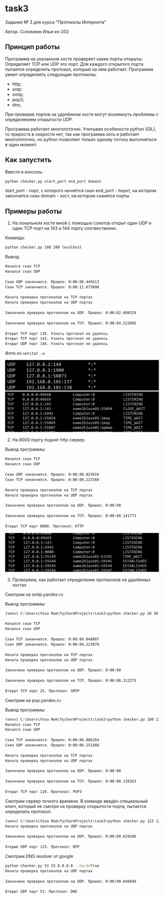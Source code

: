 # task3

Задание № 3 для курса "Протоколы Интернета"

Автор: Соломеин Илья кн-202

## Принцип работы

Программа на указанном хосте проверяет какие порты открыты. 
Определяет TCP или UDP это порт. 
Для каждого открытого порта пытается определить протокол, который на нём работает. 
Программа умеет определяеть следующие протоколы:
* http;
* sntp:
* smtp;
* pop3;
* dns;

При проверке портов на удалённом хосте могут возникнуть проблемы с определением открытости UDP. 

Программа работает многопоточно. Учитывая особености python (GIL), то прироста в скорости нет, так как
программа хоть и работает многопоточно, но python позволяет только одному потоку выполняться в один момент. 

## Как запустить

Ввести в консоль:
```bash
python checker.py start_port end_port domain
```
start_port - порт, с которого начнётся скан
end_port - порнт, на котором закончится скан
domain - хост, на котором сканятся порты

## Примеры работы

1. На локальном хосте мной с помощью сокетов открыт один UDP и один TCP порт на 143 и 144 порту соотвественно.

Команда:
```bash
python checker.py 100 200 localhost
```

Вывод:
```bash
Начался скан TCP
Начался скан UDP

Скан UDP закончился. Прошло: 0:00:00.445613
Скан TCP закончился. Прошло: 0:00:11.673898

Начата проверка протоколов на TCP портах
Начата проверка протоколов на UDP портах

Закончена проверка протоколов на UDP. Прошло: 0:00:02.009329

Закончена проверка протоколов на TCP. Прошло: 0:00:04.522605

Открыт TCP порт 135. Узнать протокол не удалось
Открыт TCP порт 143. Узнать протокол не удалось
Открыт UDP порт 144. Узнать протокол не удалось
```

Фото из ```netstat -a```

![UDP](./images/udp.png)
![TCP](./images/tcp.png)

2. На 8000 порту поднят http сервер. 

Вывод программы:
```bash
Начался скан TCP
Начался скан UDP

Скан UDP закончился. Прошло: 0:00:00.023016
Скан TCP закончился. Прошло: 0:00:00.223160

Начата проверка протоколов на TCP портах
Начата проверка протоколов на UDP портах

Закончена проверка протоколов на UDP. Прошло: 0:00:00

Закончена проверка протоколов на TCP. Прошло: 0:00:00.141773

Открыт TCP порт 8000. Протокол: HTTP
```

![HTTP](/images/http.png)

3. Проверяем, как работает определение протоколов на удалённых хостах

Смотрим на smtp.yandex.ru

Вывод программы:
```bash
(venv) C:\Users\Yosa Rem\PycharmProjects\task3>python checker.py 10 30 smtp.yandex.ru

Начался скан TCP
Начался скан UDP

Скан TCP закончился. Прошло: 0:00:04.048807
Скан UDP закончился. Прошло: 0:00:04.223979

Начата проверка протоколов на TCP портах
Начата проверка протоколов на UDP портах

Закончена проверка протоколов на UDP. Прошло: 0:00:00

Закончена проверка протоколов на TCP. Прошло: 0:00:00.312275

Открыт TCP порт 25. Протокол: SMTP
```

Смотрим на pop.yandex.ru

Вывод программы:
```bash
(venv) C:\Users\Yosa Rem\PycharmProjects\task3>python checker.py 100 130 pop.yandex.ru
Начался скан TCP
Начался скан UDP

Скан TCP закончился. Прошло: 0:00:06.086284
Скан UDP закончился. Прошло: 0:00:06.251488

Начата проверка протоколов на TCP портах
Начата проверка протоколов на UDP портах

Закончена проверка протоколов на UDP. Прошло: 0:00:00

Закончена проверка протоколов на TCP. Прошло: 0:00:00.138163

Открыт TCP порт 110. Протокол: POP3
```

Смотрим сервер точного времени. 
В команде введён специальный ключ, который не смотря на проверку открытости порта, пытается определить протокол. 

```bash
(venv) C:\Users\Yosa Rem\PycharmProjects\task3>python checker.py 123 123 pool.ntp.org --hard=True
Начата проверка протоколов на UDP портах

Закончена проверка протоколов на UDP. Прошло: 0:00:00.629286

Открые UDP порт 123. Протокол: NTP
```

Смотрим DNS resolver от google
```bash
python checker.py 53 53 8.8.8.8 --hard=True
Начата проверка протоколов на UDP портах

Закончена проверка протоколов на UDP. Прошло: 0:00:00.046049

Открыт UDP порт 53. Протокол: DNS
```
